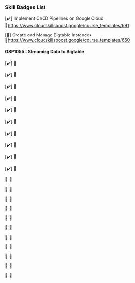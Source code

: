 ### Skill Badges List 

[✔️] Implement CI/CD Pipelines on Google Cloud   
🔗https://www.cloudskillsboost.google/course_templates/691  

[🔘] Create and Manage Bigtable Instances  
🔗https://www.cloudskillsboost.google/course_templates/650
#### GSP1055 :  Streaming Data to Bigtable 

[✔️] 
🔗

[✔️] 
🔗

[✔️] 
🔗

[✔️] 
🔗

[✔️] 
🔗

[✔️] 
🔗

[✔️] 
🔗

[✔️] 
🔗

[✔️] 
🔗

[✔️] 
🔗


🔘
🔗

🔘
🔗

🔘
🔗

🔘
🔗

🔘
🔗

🔘
🔗

🔘
🔗

🔘
🔗

🔘
🔗

🔘
🔗

🔘
🔗

